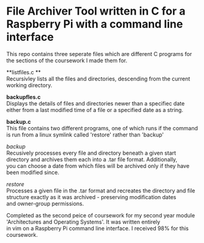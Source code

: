 # File Archiver Tool written in C for a Raspberry Pi with a command line interface
This repo contains three seperate files which are different C programs for the sections of the coursework I made them for.

**listfiles.c **   
Recursivley lists all the files and directories, descending from the current working directory.

**backupfles.c**   
Displays the details of files and directories newer than a specifiec date either from a last modified time of a file or a specified date as a string.

**backup.c**     
This file contains two different programs, one of which runs if the command is run from a linux symlink called 'restore' rather than 'backup'

*backup*  
Recusively processes every file and directory beneath a given start directory and archives them each into a .tar file format. Additionally,  
you can choose a date from which files will be archived only if they have been modified since.

*restore*  
Processes a given file in the .tar format and recreates the directory and file structure exactly as it was archived - preserving modification dates  
and owner-group permissions.

Completed as the second peice of coursework for my second year module 'Architectures and Operating Systems'. It was written entirely  
in vim on a Raspberry Pi  command line interface. I received 98% for this coursework.
